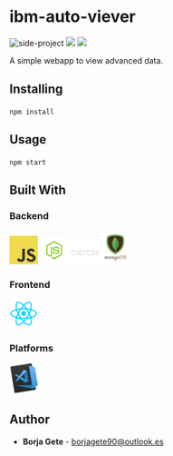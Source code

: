 # ibm-auto-viever

![side-project](https://img.shields.io/badge/Project-Personal-blue.svg)
![](https://img.shields.io/badge/Maintained-Yes-green.svg)
![](https://img.shields.io/badge/Status-In_Progress-blue.svg)

A simple webapp to view advanced data.

## Installing
` npm install `


## Usage
`npm start`

## Built With
### Backend
<a href="https://www.javascript.com/"><img src="https://raw.githubusercontent.com/BorjaG90/media/master/img/logos/javascript.jpeg" width=50 alt="JavaScript"></a>
<a href="https://nodejs.org/es/"><img src="https://raw.githubusercontent.com/BorjaG90/media/master/img/logos/nodejs.png" width=50 alt="NodeJS"></a>
<a href="https://expressjs.com/es/"><img src="https://raw.githubusercontent.com/BorjaG90/media/master/img/logos/expressJS.png" width=50 alt="Express"></a>
<a href="https://www.mongodb.com/"><img src="https://raw.githubusercontent.com/BorjaG90/media/master/img/logos/mongodb.png" width=50 alt="MongoDB"></a>

### Frontend
<a href="https://es.reactjs.org/"><img src="https://raw.githubusercontent.com/BorjaG90/media/master/img/logos/reactJs.png" width=50 alt="ReactJS"></a>

### Platforms
<a href="https://code.visualstudio.com/"><img src="https://raw.githubusercontent.com/BorjaG90/media/master/img/logos/vscode.png" width=50 alt="VSCode"></a>

## Author
* **Borja Gete** - <borjagete90@outlook.es>